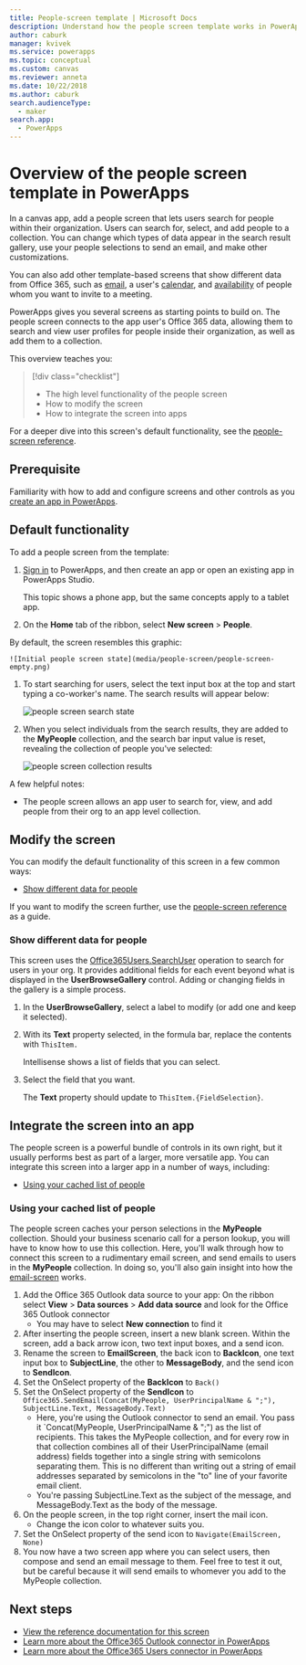 ```yaml
---
title: People-screen template | Microsoft Docs
description: Understand how the people screen template works in PowerApps, and extend the screen for your own use cases
author: caburk
manager: kvivek
ms.service: powerapps
ms.topic: conceptual
ms.custom: canvas
ms.reviewer: anneta
ms.date: 10/22/2018
ms.author: caburk
search.audienceType: 
  - maker
search.app: 
  - PowerApps
---
```


# Overview of the people screen template in PowerApps

In a canvas app, add a people screen that lets users search for people within their organization. Users can search for, select, and add people to a collection. You can change which types of data appear in the search result gallery, use your people selections to send an email, and make other customizations.

You can also add other template-based screens that show different data from Office 365, such as [email](email-screen-overview.md), a user's [calendar](calendar-screen-overview.md), and [availability](meeting-screen-overview.md) of people whom you want to invite to a meeting.

PowerApps gives you several screens as starting points to build on. The people screen connects to the app user's Office 365 data, allowing them to search and view user profiles for people inside their organization, as well as add them to a collection.

This overview teaches you:
> [!div class="checklist"]
> * The high level functionality of the people screen
> * How to modify the screen
> * How to integrate the screen into apps

For a deeper dive into this screen's default functionality, see the [people-screen reference](people-screen-reference.md).

## Prerequisite

Familiarity with how to add and configure screens and other controls as you [create an app in PowerApps](../data-platform-create-app-scratch.md).

## Default functionality

To add a people screen from the template:

1. [Sign in](http://web.powerapps.com?utm_source=padocs&utm_medium=linkinadoc&utm_campaign=referralsfromdoc) to PowerApps, and then create an app or open an existing app in PowerApps Studio.

    This topic shows a phone app, but the same concepts apply to a tablet app.

1. On the **Home** tab of the ribbon, select **New screen** > **People**.

  By default, the screen resembles this graphic:

    ![Initial people screen state](media/people-screen/people-screen-empty.png)

1. To start searching for users, select the text input box at the top and start typing a co-worker's name. The search results will appear below:

    ![people screen search state](media/people-screen/people-browse-gall-full.png)

1. When you select individuals from the search results, they are added to the **MyPeople** collection, and the search bar input value is reset, revealing the collection of people you've selected:

    ![people screen collection results](media/people-screen/people-people-gall-full.png)

A few helpful notes:

* The people screen allows an app user to search for, view, and add people from their org to an app level collection.

## Modify the screen

You can modify the default functionality of this screen in a few common ways:

* [Show different data for people](people-screen-overview.md#show-different-data-for-people)

If you want to modify the screen further, use the [people-screen reference](./people-screen-reference.md) as a guide.

### Show different data for people

This screen uses the [Office365Users.SearchUser](https://docs.microsoft.com/en-us/connectors/office365users/#searchuser) operation to search for users in your org. It provides additional fields for each event beyond what is displayed in the **UserBrowseGallery** control. Adding or changing fields in the gallery is a simple process.

1. In the **UserBrowseGallery**, select a label to modify (or add one and keep it selected).

1. With its **Text** property selected, in the formula bar, replace the contents with `ThisItem.`

    Intellisense shows a list of fields that you can select.

1. Select the field that you want.

    The **Text** property should update to `ThisItem.{FieldSelection}`.

## Integrate the screen into an app

The people screen is a powerful bundle of controls in its own right, but it usually performs best as part of a larger, more versatile app. You can integrate this screen into a larger app in a number of ways, including:

* [Using your cached list of people](people-screen-overview.md#using-your-cached-list-of-people)

### Using your cached list of people

The people screen caches your person selections in the **MyPeople** collection. Should your business scenario call for a person lookup, you will have to know how to use this collection. Here, you'll walk through how to connect this screen to a rudimentary email screen, and send emails to users in the **MyPeople** collection. In doing so, you'll also gain insight into how the [email-screen](./email-screen-overview.md) works.

1. Add the Office 365 Outlook data source to your app: On the ribbon select **View** > **Data sources** > **Add data source** and look for the Office 365 Outlook connector
    * You may have to select **New connection** to find it
1. After inserting the people screen, insert a new blank screen. Within the screen, add a back arrow icon, two text input boxes, and a send icon.
1. Rename the screen to **EmailScreen**, the back icon to **BackIcon**, one text input box to **SubjectLine**, the other to **MessageBody**, and the send icon to **SendIcon**.
1. Set the OnSelect property of the **BackIcon** to `Back()`
1. Set the OnSelect property of the **SendIcon** to `Office365.SendEmail(Concat(MyPeople, UserPrincipalName & ";"), SubjectLine.Text, MessageBody.Text)`
    * Here, you're using the Outlook connector to send an email. You pass it `Concat(MyPeople, UserPrincipalName & ";") as the list of recipients. This takes the MyPeople collection, and for every row in that collection combines all of their UserPrincipalName (email address) fields together into a single string with semicolons separating them. This is no different than writing out a string of email addresses separated by semicolons in the "to" line of your favorite email client.
    * You're passing SubjectLine.Text as the subject of the message, and MessageBody.Text as the body of the message.
1. On the people screen, in the top right corner, insert the mail icon.
    * Change the icon color to whatever suits you.
1. Set the OnSelect property of the send icon to `Navigate(EmailScreen, None)`
1. You now have a two screen app where you can select users, then compose and send an email message to them. Feel free to test it out, but be careful because it will send emails to whomever you add to the MyPeople collection.

## Next steps

* [View the reference documentation for this screen](./people-screen-reference.md)
* [Learn more about the Office365 Outlook connector in PowerApps](../connections/connection-office365-outlook.md)
* [Learn more about the Office365 Users connector in PowerApps](../connections/connection-office365-users.md)